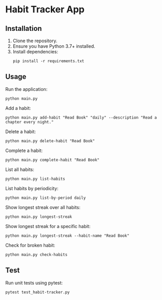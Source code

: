 # Habit Tracker App

## Installation

1. Clone the repository.
2. Ensure you have Python 3.7+ installed.
3. Install dependencies:
   ```shell
   pip install -r requirements.txt

## Usage
Run the application:
```shell
python main.py
```
   
Add a habit:
    
```shell
python main.py add-habit "Read Book" "daily" --description "Read a chapter every night."
```

Delete a habit:
    
```shell
python main.py delete-habit "Read Book"
```

Complete a habit:
```shell
python main.py complete-habit "Read Book"
```
    
List all habits:
```shell
python main.py list-habits
```

List habits by periodicity:
```shell
python main.py list-by-period daily
```

Show longest streak over all habits:
```shell
python main.py longest-streak
```

Show longest streak for a specific habit:
```shell
python main.py longest-streak --habit-name "Read Book"
```

Check for broken habit:
```shell
python main.py check-habits
```

## Test
Run unit tests using pytest:
```shell
pytest test_habit-tracker.py
```